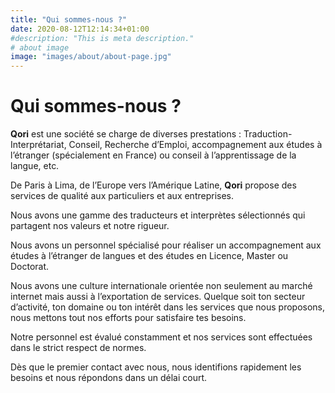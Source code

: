 ```yaml
---
title: "Qui sommes-nous ?"
date: 2020-08-12T12:14:34+01:00
#description: "This is meta description."
# about image
image: "images/about/about-page.jpg"
---
```

# Qui sommes-nous ?

**Qori** est une société se charge de diverses prestations : Traduction-Interprétariat, Conseil, Recherche d’Emploi, accompagnement aux études à l’étranger (spécialement en France) ou conseil à l’apprentissage de la langue, etc.

De Paris à Lima, de l’Europe vers l’Amérique Latine, **Qori** propose des services de qualité aux particuliers et aux entreprises.

Nous avons une gamme des traducteurs et interprètes sélectionnés qui partagent nos valeurs et notre rigueur.

Nous avons un personnel spécialisé pour réaliser un accompagnement aux études à l’étranger de langues et des études en Licence, Master ou Doctorat.

Nous avons une culture internationale orientée non seulement au marché internet mais aussi à l’exportation de services. Quelque soit ton secteur d’activité, ton domaine ou ton intérêt dans les services que nous proposons, nous mettons tout nos efforts pour satisfaire tes besoins.

Notre personnel est évalué constamment et nos services sont effectuées dans le strict respect de normes.

Dès que le premier contact avec nous, nous identifions rapidement les besoins et nous répondons dans un délai court.

